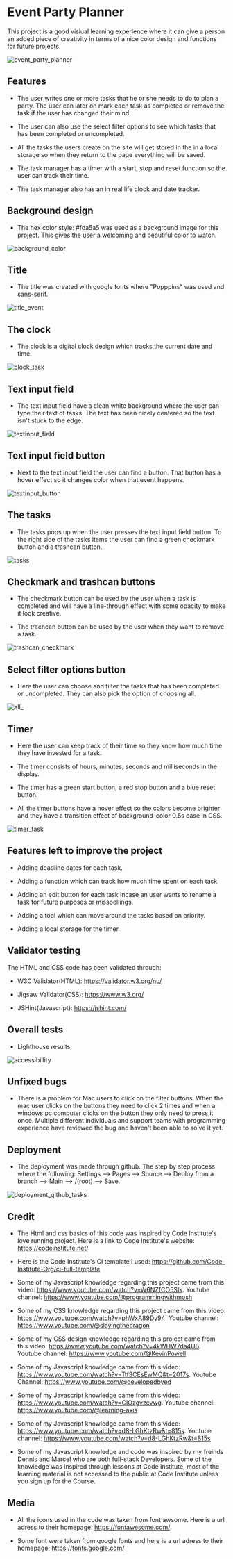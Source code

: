 # Event Party Planner

This project is a good visiual learning experience where it can give a person an added piece of creativity in terms of a nice color design and functions for future projects. 

![event_party_planner](./assets/images/event.party.planner.png)

## Features

* The user writes one or more tasks that he or she needs to do to plan a party. The user can later on mark each task as completed or remove the task if the user has changed their mind. 

* The user can also use the select filter options to see which tasks that has been completed or uncompleted. 

* All the tasks the users create on the site will get stored in the in a local storage so when they return to the page everything will be saved. 

* The task manager has a timer with a start, stop and reset function so the user can track their time. 

* The task manager also has an in real life clock and date tracker.

## Background design

* The hex color style: #fda5a5 was used as a background image for this project. This gives the user a welcoming and beautiful color to watch.

![background_color](./assets/images/background_color.png)

## Title

* The title was created with google fonts where "Popppins" was used and sans-serif.

![title_event](./assets/images/title_event.png)

## The clock

* The clock is a digital clock design which tracks the current date and time.

![clock_task](./assets/images/clock_event.png)

## Text input field

* The text input field have a clean white background where the user can type their text of tasks. The text has been nicely centered so the text isn't stuck to the edge.

![textinput_field](./assets/images/text_input_event.png)

## Text input field button

* Next to the text input field the user can find a button. That button has a hover effect so it changes color when that event happens.

![textinput_button](./assets/images/text_input_button_event.png)

## The tasks

* The tasks pops up when the user presses the text input field button. To the right side of the tasks items the user can find a green checkmark button and a trashcan button.

![tasks](./assets/images/tasks_event.png)

## Checkmark and trashcan buttons

* The checkmark button can be used by the user when a task is completed and will have a line-through effect with some opacity to make it look creative.

* The trachcan button can be used by the user when they want to remove a task.

![trashcan_checkmark](./assets/images/buttons_event.png)

## Select filter options button

* Here the user can choose and filter the tasks that has been completed or uncompleted. They can also pick the option of choosing all.

![all_](./assets/images/all_event.png)

## Timer

* Here the user can keep track of their time so they know how much time they have invested for a task.

* The timer consists of hours, minutes, seconds and milliseconds in the display.

* The timer has a green start button, a red stop button and a blue reset button.

* All the timer buttons have a hover effect so the colors become brighter and they have a transition effect of background-color 0.5s ease in CSS.

![timer_task](./assets/images/timer_event.png)

## Features left to improve the project

* Adding deadline dates for each task.

* Adding a function which can track how much time spent on each task.

* Adding an edit button for each task incase an user wants to rename a task for future purposes or misspellings.

* Adding a tool which can move around the tasks based on priority.

* Adding a local storage for the timer.

## Validator testing

The HTML and CSS code has been validated through:

* W3C Validator(HTML): https://validator.w3.org/nu/

* Jigsaw Validator(CSS): https://www.w3.org/

* JSHint(Javascript): https://jshint.com/

## Overall tests

* Lighthouse results:

![accessibillity](./assets/images/lighthouse_event.png)

## Unfixed bugs

* There is a problem for Mac users to click on the filter buttons. When the mac user clicks on the buttons they need to click 2 times and when a windows pc computer clicks on the button they only need to press it once. Multiple different individuals and support teams with programming experience have reviewed the bug and haven't been able to solve it yet.

## Deployment

* The deployment was made through github. The step by step process where the following: Settings --> Pages --> Source --> Deploy from a branch --> Main --> /(root) --> Save.

![deployment_github_tasks](./assets/images/deployment_github_tasks.png)

## Credit

* The Html and css basics of this code was inspired by Code Institute's love running project. Here is a link to Code Institute's website: https://codeinstitute.net/

* Here is the Code Institute's CI template i used: https://github.com/Code-Institute-Org/ci-full-template

* Some of my Javascript knowledge regarding this project came from this video: https://www.youtube.com/watch?v=W6NZfCO5SIk. Youtube channel: https://www.youtube.com/@programmingwithmosh

* Some of my CSS knowledge regarding this project came from this video: https://www.youtube.com/watch?v=phWxA89Dy94: Youtube channel: https://www.youtube.com/@slayingthedragon

* Some of my CSS design knowledge regarding this project came from this video: https://www.youtube.com/watch?v=4kWHW7da4U8. Youtube channel: https://www.youtube.com/@KevinPowell

* Some of my Javascript knowledge came from this video: https://www.youtube.com/watch?v=Ttf3CEsEwMQ&t=2017s. Youtube Channel: https://www.youtube.com/@developedbyed

* Some of my Javascript knowledge came from this video: https://www.youtube.com/watch?v=CIOzgvzcvwg. Youtube channel: https://www.youtube.com/@learning-axis

* Some of my Javascript knowledge came from this video: https://www.youtube.com/watch?v=d8-LGhKtzRw&t=815s. Youtube channel: https://www.youtube.com/watch?v=d8-LGhKtzRw&t=815s

* Some of my Javascript knowledge and code was inspired by my freinds Dennis and Marcel who are both full-stack Developers. Some of the knowledge was inspired through lessons at Code Institute, most of the learning material is not accessed to the public at Code Institute unless you sign up for the Course.


## Media

* All the icons used in the code was taken from font awsome. Here is a url adress to their homepage: https://fontawesome.com/


* Some font were taken from google fonts and here is a url adress to their homepage: https://fonts.google.com/